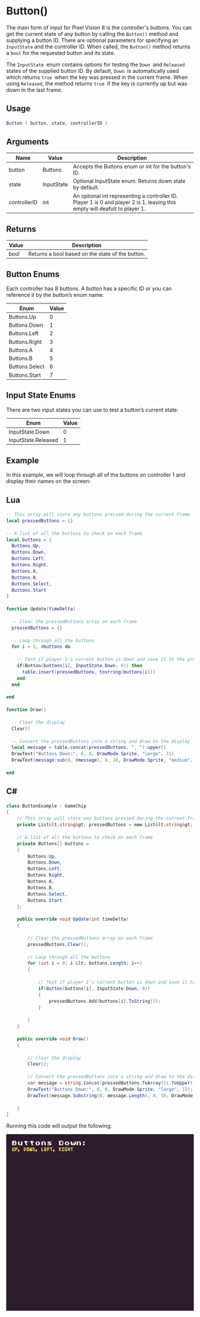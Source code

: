 # Button()

The main form of input for Pixel Vision 8 is the controller's buttons. You can get the current state of any button by calling the `Button()` method and supplying a button ID. There are optional parameters for specifying an `InputState` and the controller ID. When called, the `Button()` method returns a `bool` for the requested button and its state. 

The `InputState `enum contains options for testing the `Down `and `Released `states of the supplied button ID. By default, `Down `is automatically used which returns `true `when the key was pressed in the current frame. When using `Released`, the method returns `true `if the key is currently up but was down in the last frame.

## Usage

```csharp
Button ( button, state, controllerID )
```

## Arguments

| Name         | Value      | Description                                                                                                                    |
|--------------|------------|--------------------------------------------------------------------------------------------------------------------------------|
| button       | Buttons    | Accepts the Buttons enum or int for the button's ID\.                                                                          |
| state        | InputState | Optional InputState enum\. Returns down state by default\.                                                                     |
| controllerID | int        | An optional int representing a controller ID\. Player 1 is 0 and player 2 is 1\. leaving this empty will deafult to player 1\. |



## Returns

| Value | Description                                       |
|-------|---------------------------------------------------|
| bool  | Returns a bool based on the state of the button\. |



## Button Enums

Each controller has 8 buttons. A button has a specific ID or you can reference it by the button’s enum name. 

| Enum            | Value |
|-----------------|-------|
| Buttons\.Up     | 0     |
| Buttons\.Down   | 1     |
| Buttons\.Left   | 2     |
| Buttons\.Right  | 3     |
| Buttons\.A      | 4     |
| Buttons\.B      | 5     |
| Buttons\.Select | 6     |
| Buttons\.Start  | 7     |



## Input State Enums

There are two input states you can use to test a button’s current state:

| Enum                 | Value |
|----------------------|-------|
| InputState\.Down     | 0     |
| InputState\.Released | 1     |

## Example

In this example, we will loop through all of the buttons on controller 1 and display their names on the screen:

## Lua

```lua
-- This array will store any buttons pressed during the current frame
local pressedButtons = {}

-- A list of all the buttons to check on each frame
local buttons = {
  Buttons.Up,
  Buttons.Down,
  Buttons.Left,
  Buttons.Right,
  Buttons.A,
  Buttons.B,
  Buttons.Select,
  Buttons.Start
}

function Update(timeDelta)

  -- Clear the pressedButtons array on each frame
  pressedButtons = {}

  -- Loop through all the buttons
  for i = 1, #buttons do

    -- Test if player 1's current button is down and save it to the pressedButtons array
    if(Button(buttons[i], InputState.Down, 0)) then
      table.insert(pressedButtons, tostring(buttons[i]))
    end
  end

end

function Draw()
  
  -- Clear the display
  Clear()

  -- Convert the pressedButtons into a string and draw to the display
  local message = table.concat(pressedButtons, ", "):upper()
  DrawText("Buttons Down:", 8, 8, DrawMode.Sprite, "large", 15)
  DrawText(message:sub(0, #message), 8, 16, DrawMode.Sprite, "medium", 14, - 4)

end
```



## C#

```c#
class ButtonExample : GameChip
{
    // This array will store any buttons pressed during the current frame
    private List&lt;string&gt; pressedButtons = new List&lt;string&gt;();

    // A list of all the buttons to check on each frame
    private Buttons[] buttons = 
    {
        Buttons.Up,
        Buttons.Down,
        Buttons.Left,
        Buttons.Right,
        Buttons.A,
        Buttons.B,
        Buttons.Select,
        Buttons.Start
    };

    public override void Update(int timeDelta)
    { 

        // Clear the pressedButtons array on each frame
        pressedButtons.Clear();

        // Loop through all the buttons
        for (int i = 0; i &lt; buttons.Length; i++)
        {
        
            // Test if player 1's current button is down and save it to the pressedButtons array
            if(Button(buttons[i], InputState.Down, 0))
            {
                pressedButtons.Add(buttons[i].ToString());
            }

        }
    }

    public override void Draw()
    { 

        // Clear the display
        Clear();

        // Convert the pressedButtons into a string and draw to the display
        var message = string.Concat(pressedButtons.ToArray()).ToUpper();
        DrawText("Buttons Down:", 8, 8, DrawMode.Sprite, "large", 15);
        DrawText(message.Substring(0, message.Length), 8, 16, DrawMode.Sprite, "medium", 14, - 4);

    }
}
```



Running this code will output the following:

![image alt text](images/ButtonOutput_image_0.png)


